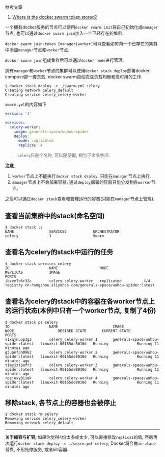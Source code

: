 参考文章

1. [Where is the docker swarm token stored?](https://stackoverflow.com/questions/33035303/where-is-the-docker-swarm-token-stored)

一个拥有docker服务的节点可以使用`docker swarm init`将自己初始化成`manager`节点, 也可以通过`docker swarm join`加入一个已经存在的集群.

`docker swarm join-token [manager|worker]`可以查看如何向一个已存在的集群中添加`manager`节点和`worker`节点.

`docker swarm join`组成集群后可以通过`docker node`进行管理.

拥有`manager`和`worker`节点的集群可以使用`docker stack deploy`部署docker-compose那一套东西, docker swarm自动完成负载均衡和高可用的工作.

```
$ docker stack deploy -c ./swarm.yml celery
Creating network celery_default
Creating service celery_celery-worker
```

`swarm.yml`的内容如下

```yaml
version: '3'

services:
  celery-worker:
    image: generals-space/wuhou-spider
    deploy:
      mode: replicated
      replicas: 4
```

> `celery`只是个名称, 可以随便取, 相当于命名空间.

**注意**

1. `worker`节点上不能执行`docker stack deploy`, 只能在`manager`节点上执行.
2. `manager`节点上不会部署容器, 通过`deploy`部署的容器只能分发到各`worker`节点.

之后可以通过`docker stack`查看和管理运行的容器(只能在`manager`节点上管理).

## 查看当前集群中的stack(命名空间)

```log
$ docker stack ls
NAME                SERVICES            ORCHESTRATOR
celery              1                   Swarm
```

## 查看名为celery的stack中运行的任务

```log
$ docker stack services celery
ID                  NAME                   MODE                REPLICAS            IMAGE                                                                  PORTS
ibzem7b6r32c        celery_celery-worker   replicated          4/4                 registry.cn-hangzhou.aliyuncs.com/generals-space/wuhou-spider:latest   
```

## 查看名为celery的stack中的容器在各worker节点上的运行状态(本例中只有一个worker节点, 复制了4份)

```log
$ docker stack ps celery
ID                  NAME                         IMAGE                                NODE                    DESIRED STATE       CURRENT STATE             PORTS
v1xqjnuop3g3        celery_celery-worker.1       generals-space/wuhou-spider:latest   linuxkit-00155de8010d   Running             Running 11 minutes ago
g5upnfph0962        celery_celery-worker.2       generals-space/wuhou-spider:latest   linuxkit-00155de8010d   Running             Running 11 minutes ago
timyjzt3ufr3        celery_celery-worker.3       generals-space/wuhou-spider:latest   linuxkit-00155de8010d   Running             Running 11 minutes ago
rpejuxy81iek        celery_celery-worker.4       generals-space/wuhou-spider:latest   linuxkit-00155de8010d   Running             Running 11 minutes ago
```

## 移除stack, 各节点上的容器也会被停止

```log
$ docker stack rm celery
Removing service celery_celery-worker
Removing network celery_default
```

------

**关于缩容与扩容**, 如果你觉得4份太多或太少, 可以直接修改`replicas`的值, 然后再次运行`docker stack deploy -c ./swarm.yml celery`, Docker将会做`in-place`替换, 不用先停服务, 或者kill容器.
